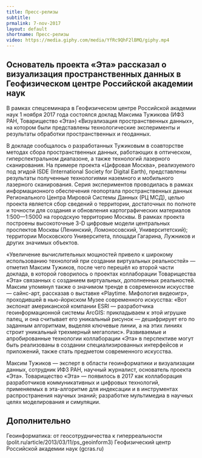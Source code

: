 ```yaml
---
title: Пресс-релизы
subtitle:
prmalink: 7-nov-2017
layout: default
shortname: Пресс-релизы
video: https://media.giphy.com/media/YfRc9QhF2lBMQ/giphy.mp4
---
```


## Основатель проекта «Эта» рассказал о визуализация пространственных данных в Геофизическом центре Российской академии наук

В рамках спецсеминара в Геофизическом центре Российской академии наук 1 ноября 2017 года состоялся доклад Максима Тужикова (ИФЗ РАН, Товарищество «Эта») «Визуализация пространственных данных», на котором были представлены технологические эксперименты и результаты обработки пространственных и геоданных.

В докладе сообщалось о разработанных Тужиковым в соавторстве методах сбора пространственных данных, работающих в оптическом, гиперспектральном диапазоне, а также технологий лазерного сканирования. На примере проекта «Цифровая Москва», реализуемого под эгидой ISDE (International Society for Digital Earth), представлены результаты полученные технологиями наземного и мобильного лазерного сканирования. Серия экспериментов проводилась в рамках информационного обеспечения геопортала пространственных данных Регионального Центра Мировой Системы Данных (РЦ МСД), целью проекта является сбор сведений о территории, достаточных по полноте и точности для создания и обновления картографических материалов 1:500—1:5000 на городскую территорию Москвы. В рамках проекта построены высокоточные 3-D цифровые модели центральных проспектов Москвы (Ленинский, Ломоносовский, Университетский); территории Московского Университета, площади Гагарина, Лужников и других значимых объектов.

«Увеличение вычислительных мощностей привело к широкому использованию технологий при создании виртуальных реальностей» — отметил Максим Тужиков, после чего перешёл ко второй части доклада, в которой говорилось о проектах коллаборации Товарищества «Эта» связанных с созданием виртуальных, дополненных реальностей. Максим упомянул также о значимом тренде в современном искусстве — сайнс-арт, рассказав о выставке «Playtime. Мифология видеоигр», проходившей в нью-йоркском Музее современного искусства: «Вот экспонат американской компании ESRI — разработчика геоинформационной системы ArcGIS: прикладываем к этой игрушке палец, и она считывает его уникальный рисунок — дешифрирует его по заданным алгоритмам, выделяя ключевые линии, а на этих линиях строит уникальный трехмерный мегаполис». Развиваемые и апробированные технологии коллаборации «Эта» в перспективе могут быть реализованы в создании специализированных интерфейсов и приложений, также стать предметом современного искусства.

Максим Тужиков — эксперт в области геоинформатики и визуализации данных, сотрудник ИФЗ РАН, научный журналист, основатель проекта «Эта». Товарищество «Эта» — появилось в 2017 как коллаборация разработчиков коммуникативных и цифровых технологий, применяемых в эта-алгоритме для индексации и в инструментах распространения научных знаний; разработке мультимедиа в научных целях моделирования и симуляции.

## Дополнительно

Геоинформатика: от геосотрудничества к гиперреальности (polit.ru/article/2013/03/11/ps_geoinform3) Геофизический центр Российской академии наук (gcras.ru)
